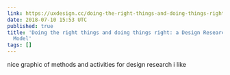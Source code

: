 ```yaml
---
link: https://uxdesign.cc/doing-the-right-things-and-doing-things-right-a-design-researchers-process-model-abd222699bbf
date: 2018-07-10 15:53 UTC
published: true
title: 'Doing the right things and doing things right: a Design Researcher’s Process
  Model'
tags: []
---
```


nice graphic of methods and activities for design research i like
